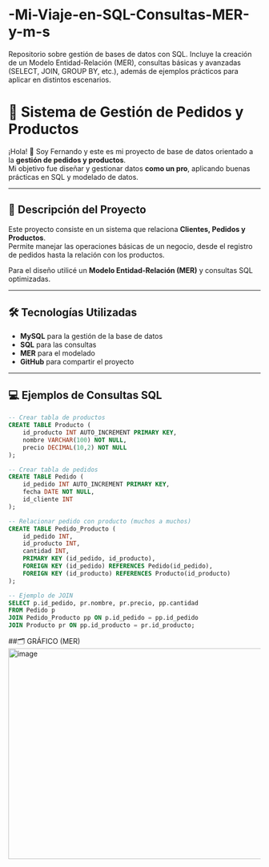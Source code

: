 # -Mi-Viaje-en-SQL-Consultas-MER-y-m-s
Repositorio sobre gestión de bases de datos con SQL. Incluye la creación de un Modelo Entidad-Relación (MER), consultas básicas y avanzadas (SELECT, JOIN, GROUP BY, etc.), además de ejemplos prácticos para aplicar en distintos escenarios.
# 🛒 Sistema de Gestión de Pedidos y Productos

¡Hola! 👋 Soy Fernando y este es mi proyecto de base de datos orientado a la **gestión de pedidos y productos**.  
Mi objetivo fue diseñar y gestionar datos **como un pro**, aplicando buenas prácticas en SQL y modelado de datos.  

---

## 📌 Descripción del Proyecto

Este proyecto consiste en un sistema que relaciona **Clientes, Pedidos y Productos**.  
Permite manejar las operaciones básicas de un negocio, desde el registro de pedidos hasta la relación con los productos.  

Para el diseño utilicé un **Modelo Entidad-Relación (MER)** y consultas SQL optimizadas.  

---

## 🛠️ Tecnologías Utilizadas

- **MySQL** para la gestión de la base de datos  
- **SQL** para las consultas  
- **MER** para el modelado  
- **GitHub** para compartir el proyecto  

---

## 💻 Ejemplos de Consultas SQL

```sql
-- Crear tabla de productos
CREATE TABLE Producto (
    id_producto INT AUTO_INCREMENT PRIMARY KEY,
    nombre VARCHAR(100) NOT NULL,
    precio DECIMAL(10,2) NOT NULL
);

-- Crear tabla de pedidos
CREATE TABLE Pedido (
    id_pedido INT AUTO_INCREMENT PRIMARY KEY,
    fecha DATE NOT NULL,
    id_cliente INT
);

-- Relacionar pedido con producto (muchos a muchos)
CREATE TABLE Pedido_Producto (
    id_pedido INT,
    id_producto INT,
    cantidad INT,
    PRIMARY KEY (id_pedido, id_producto),
    FOREIGN KEY (id_pedido) REFERENCES Pedido(id_pedido),
    FOREIGN KEY (id_producto) REFERENCES Producto(id_producto)
);

-- Ejemplo de JOIN
SELECT p.id_pedido, pr.nombre, pr.precio, pp.cantidad
FROM Pedido p
JOIN Pedido_Producto pp ON p.id_pedido = pp.id_pedido
JOIN Producto pr ON pp.id_producto = pr.id_producto;

```
##🗂️ GRÁFICO (MER)
<img width="800" height="420" alt="image" src="https://github.com/user-attachments/assets/ac12ddc7-ae12-4a1a-a3cd-a80fc28a0f40" />
